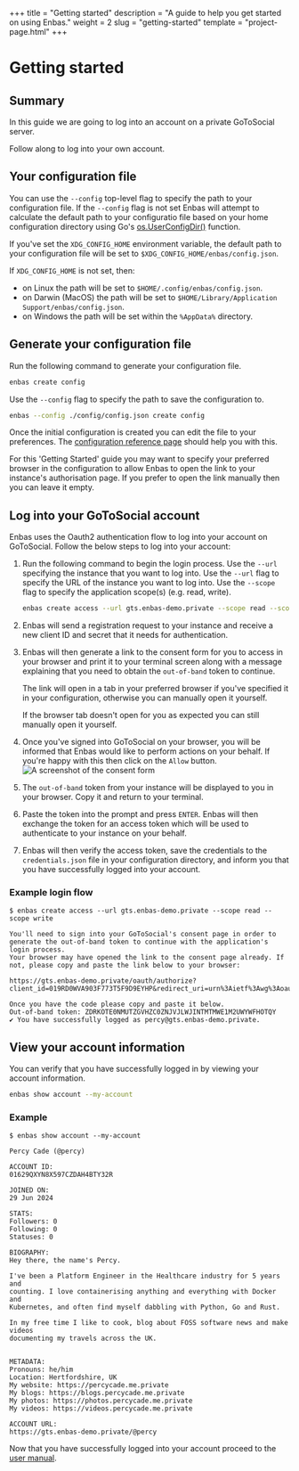 +++
title = "Getting started"
description = "A guide to help you get started on using Enbas."
weight = 2
slug = "getting-started"
template = "project-page.html"
+++

# Getting started

## Summary

In this guide we are going to log into an account on a private GoToSocial server.

Follow along to log into your own account.

## Your configuration file

You can use the `--config` top-level flag to specify the path to your configuration file.
If the `--config` flag is not set Enbas will attempt to calculate the default path to your configuratio file
based on your home configuration directory using Go's [os.UserConfigDir()](https://pkg.go.dev/os#UserConfigDir) function.

If you've set the `XDG_CONFIG_HOME` environment variable, the default path to your configuration file
will be set to `$XDG_CONFIG_HOME/enbas/config.json`.

If `XDG_CONFIG_HOME` is not set, then:

- on Linux the path will be set to `$HOME/.config/enbas/config.json`.
- on Darwin (MacOS) the path will be set to `$HOME/Library/Application Support/enbas/config.json`.
- on Windows the path will be set within the `%AppData%` directory.

## Generate your configuration file

Run the following command to generate your configuration file.

```bash
enbas create config
```

Use the `--config` flag to specify the path to save the configuration to.

```bash
enbas --config ./config/config.json create config
```

Once the initial configuration is created you can edit the file to your preferences. 
The [configuration reference page](@/projects/enbas/03_configuration.md) should help you with this.

For this 'Getting Started' guide you may want to specify your preferred browser in the configuration to allow
Enbas to open the link to your instance's authorisation page.
If you prefer to open the link manually then you can leave it empty.

## Log into your GoToSocial account

Enbas uses the Oauth2 authentication flow to log into your account on GoToSocial. Follow the below steps to log into your account:

1. Run the following command to begin the login process. Use the `--url` specifying the instance that you want to log into.
   Use the `--url` flag to specify the URL of the instance you want to log into.
   Use the `--scope` flag to specify the application scope(s) (e.g. read, write).
    ```bash
    enbas create access --url gts.enbas-demo.private --scope read --scope write
    ```

2. Enbas will send a registration request to your instance and receive a new client ID and secret that it
   needs for authentication.

3. Enbas will then generate a link to the consent form for you to access in your browser and print it to
   your terminal screen along with a message explaining that you need to obtain the `out-of-band` token
   to continue.

   The link will open in a tab in your preferred browser if you've specified it in your configuration,
   otherwise you can manually open it yourself.

   If the browser tab doesn't open for you as expected you can still manually open it yourself.

4. Once you've signed into GoToSocial on your browser,
   you will be informed that Enbas would like to perform actions on your behalf.
   If you're happy with this then click on the `Allow` button.
   ![A screenshot of the consent form](/projects/enbas/consent_form.png "Consent Form")

5. The `out-of-band` token from your instance will be displayed to you in your browser.
   Copy it and return to your terminal.

6. Paste the token into the prompt and press `ENTER`.
   Enbas will then exchange the token for an access token which will be used to authenticate
   to your instance on your behalf.

7. Enbas will then verify the access token, save the credentials to the `credentials.json` file
   in your configuration directory, and inform you that you have successfully logged into your account.

### Example login flow

```
$ enbas create access --url gts.enbas-demo.private --scope read --scope write

You'll need to sign into your GoToSocial's consent page in order to generate the out-of-band token to continue with the application's login process.
Your browser may have opened the link to the consent page already. If not, please copy and paste the link below to your browser:

https://gts.enbas-demo.private/oauth/authorize?client_id=019RD0WVA903F773T5F9D9EYHP&redirect_uri=urn%3Aietf%3Awg%3Aoauth%3A2.0%3Aoob&response_type=code&scope=read+write

Once you have the code please copy and paste it below.
Out-of-band token: ZDRKOTE0NMUTZGVHZC0ZNJVJLWJINTMTMWE1M2UWYWFHOTQY
✔ You have successfully logged as percy@gts.enbas-demo.private.
```

## View your account information

You can verify that you have successfully logged in by viewing your account information.

```bash
enbas show account --my-account
```

### Example

```
$ enbas show account --my-account

Percy Cade (@percy)

ACCOUNT ID:
01629QXYN8X597CZDAH4BTY32R

JOINED ON:
29 Jun 2024

STATS:
Followers: 0
Following: 0
Statuses: 0

BIOGRAPHY:
Hey there, the name's Percy.

I've been a Platform Engineer in the Healthcare industry for 5 years and
counting. I love containerising anything and everything with Docker and
Kubernetes, and often find myself dabbling with Python, Go and Rust.

In my free time I like to cook, blog about FOSS software news and make videos
documenting my travels across the UK.


METADATA:
Pronouns: he/him
Location: Hertfordshire, UK
My website: https://percycade.me.private
My blogs: https://blogs.percycade.me.private
My photos: https://photos.percycade.me.private
My videos: https://videos.percycade.me.private

ACCOUNT URL:
https://gts.enbas-demo.private/@percy
```

Now that you have successfully logged into your account proceed to the [user manual](@/projects/enbas/04_user_manual.md).
